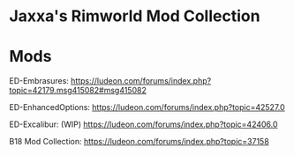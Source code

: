 # Jaxxa's Rimworld Mod Collection

# Mods

ED-Embrasures:
https://ludeon.com/forums/index.php?topic=42179.msg415082#msg415082

ED-EnhancedOptions:
https://ludeon.com/forums/index.php?topic=42527.0

ED-Excalibur: (WIP)
https://ludeon.com/forums/index.php?topic=42406.0

B18 Mod Collection:
https://ludeon.com/forums/index.php?topic=37158
